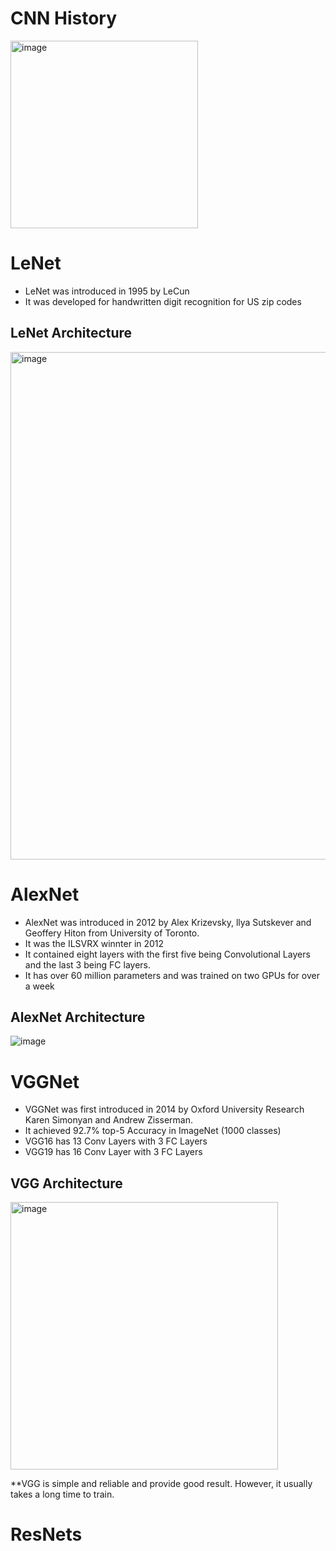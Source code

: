 # CNN History

<img width="300" alt="image" src="https://github.com/tan200224/Blog/assets/68765056/3993ead2-b65b-4280-b1d1-f95cd19c986e">


# LeNet
* LeNet was introduced in 1995 by LeCun
* It was developed for handwritten digit recognition for US zip codes

## LeNet Architecture
<img width="812" alt="image" src="https://github.com/tan200224/Blog/assets/68765056/76418def-c0d8-4556-83fa-34c7153fa84e">


# AlexNet
* AlexNet was introduced in 2012 by Alex Krizevsky, llya Sutskever and Geoffery Hiton from University of Toronto.
* It was the ILSVRX winnter in 2012
* It contained eight layers with the first five being Convolutional Layers and the last 3 being FC layers.
* It has over 60 million parameters and was trained on two GPUs for over a week

## AlexNet Architecture

![image](https://github.com/tan200224/Blog/assets/68765056/8569724e-aacf-447a-9393-578dd814e280)


# VGGNet
* VGGNet was first introduced in 2014 by Oxford University Research Karen Simonyan and Andrew Zisserman.
* It achieved 92.7% top-5 Accuracy in ImageNet (1000 classes)
* VGG16 has 13 Conv Layers with 3 FC Layers
* VGG19 has 16 Conv Layer with 3 FC Layers

## VGG Architecture
<img width="428" alt="image" src="https://github.com/tan200224/Blog/assets/68765056/a059b659-54d6-448d-9625-29e1272cb581">

**VGG is simple and reliable and provide good result. However, it usually takes a long time to train. 

# ResNets






